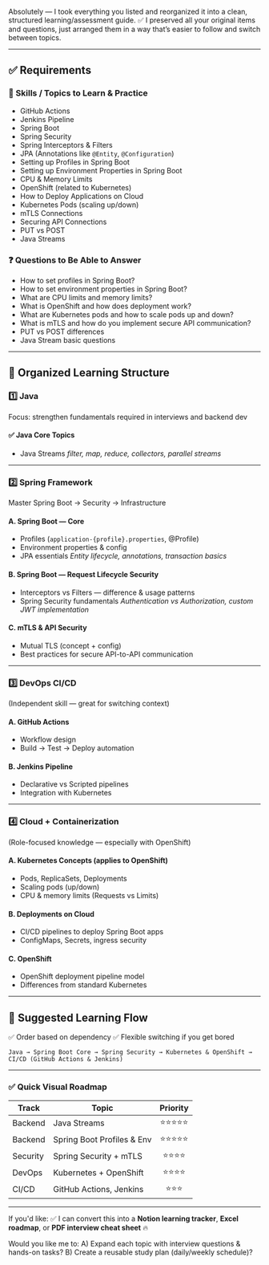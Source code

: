 Absolutely — I took everything you listed and reorganized it into a clean, structured learning/assessment guide. ✅
I preserved all your original items and questions, just arranged them in a way that’s easier to follow and switch between topics.

---

## ✅ **Requirements**

### 📌 Skills / Topics to Learn & Practice

* GitHub Actions
* Jenkins Pipeline
* Spring Boot
* Spring Security
* Spring Interceptors & Filters
* JPA (Annotations like `@Entity`, `@Configuration`)
* Setting up Profiles in Spring Boot
* Setting up Environment Properties in Spring Boot
* CPU & Memory Limits
* OpenShift (related to Kubernetes)
* How to Deploy Applications on Cloud
* Kubernetes Pods (scaling up/down)
* mTLS Connections
* Securing API Connections
* PUT vs POST
* Java Streams

### ❓ Questions to Be Able to Answer

* How to set profiles in Spring Boot?
* How to set environment properties in Spring Boot?
* What are CPU limits and memory limits?
* What is OpenShift and how does deployment work?
* What are Kubernetes pods and how to scale pods up and down?
* What is mTLS and how do you implement secure API communication?
* PUT vs POST differences
* Java Stream basic questions

---

## 🧠 **Organized Learning Structure**

### 1️⃣ **Java**

Focus: strengthen fundamentals required in interviews and backend dev

#### ✅ Java Core Topics

* Java Streams
  *filter, map, reduce, collectors, parallel streams*

---

### 2️⃣ **Spring Framework**

Master Spring Boot → Security → Infrastructure

#### A. Spring Boot — Core

* Profiles (`application-{profile}.properties`, @Profile)
* Environment properties & config
* JPA essentials
  *Entity lifecycle, annotations, transaction basics*

#### B. Spring Boot — Request Lifecycle Security

* Interceptors vs Filters — difference & usage patterns
* Spring Security fundamentals
  *Authentication vs Authorization, custom JWT implementation*

#### C. mTLS & API Security

* Mutual TLS (concept + config)
* Best practices for secure API-to-API communication

---

### 3️⃣ **DevOps CI/CD**

(Independent skill — great for switching context)

#### A. GitHub Actions

* Workflow design
* Build → Test → Deploy automation

#### B. Jenkins Pipeline

* Declarative vs Scripted pipelines
* Integration with Kubernetes

---

### 4️⃣ **Cloud + Containerization**

(Role-focused knowledge — especially with OpenShift)

#### A. Kubernetes Concepts (applies to OpenShift)

* Pods, ReplicaSets, Deployments
* Scaling pods (up/down)
* CPU & memory limits (Requests vs Limits)

#### B. Deployments on Cloud

* CI/CD pipelines to deploy Spring Boot apps
* ConfigMaps, Secrets, ingress security

#### C. OpenShift

* OpenShift deployment pipeline model
* Differences from standard Kubernetes

---

## 🔁 Suggested Learning Flow

✅ Order based on dependency
✅ Flexible switching if you get bored

```
Java → Spring Boot Core → Spring Security → Kubernetes & OpenShift → CI/CD (GitHub Actions & Jenkins)
```

---

### ✅ Quick Visual Roadmap

| Track    | Topic                      | Priority |
| -------- | -------------------------- | :------: |
| Backend  | Java Streams               |   ⭐⭐⭐⭐⭐  |
| Backend  | Spring Boot Profiles & Env |   ⭐⭐⭐⭐⭐  |
| Security | Spring Security + mTLS     |   ⭐⭐⭐⭐   |
| DevOps   | Kubernetes + OpenShift     |   ⭐⭐⭐⭐   |
| CI/CD    | GitHub Actions, Jenkins    |    ⭐⭐⭐   |

---

If you'd like:
✅ I can convert this into a **Notion learning tracker**, **Excel roadmap**, or **PDF interview cheat sheet** 🔥

Would you like me to:
A) Expand each topic with interview questions & hands-on tasks?
B) Create a reusable study plan (daily/weekly schedule)?
